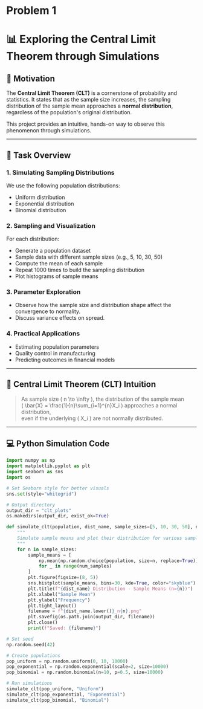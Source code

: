 # Problem 1
# 📊 Exploring the Central Limit Theorem through Simulations

## 🎯 Motivation

The **Central Limit Theorem (CLT)** is a cornerstone of probability and statistics. It states that as the sample size increases, the sampling distribution of the sample mean approaches a **normal distribution**, regardless of the population's original distribution.

This project provides an intuitive, hands-on way to observe this phenomenon through simulations.

---

## 🧪 Task Overview

### 1. Simulating Sampling Distributions

We use the following population distributions:
- Uniform distribution
- Exponential distribution
- Binomial distribution

### 2. Sampling and Visualization

For each distribution:
- Generate a population dataset
- Sample data with different sample sizes (e.g., 5, 10, 30, 50)
- Compute the mean of each sample
- Repeat 1000 times to build the sampling distribution
- Plot histograms of sample means

### 3. Parameter Exploration

- Observe how the sample size and distribution shape affect the convergence to normality.
- Discuss variance effects on spread.

### 4. Practical Applications

- Estimating population parameters
- Quality control in manufacturing
- Predicting outcomes in financial models

---

## 🧠 Central Limit Theorem (CLT) Intuition

> As sample size \( n \to \infty \), the distribution of the sample mean  
> \( \bar{X} = \frac{1}{n}\sum_{i=1}^{n}X_i \) approaches a normal distribution,  
> even if the underlying \( X_i \) are not normally distributed.

---

## 💻 Python Simulation Code

```python
import numpy as np
import matplotlib.pyplot as plt
import seaborn as sns
import os

# Set Seaborn style for better visuals
sns.set(style="whitegrid")

# Output directory
output_dir = "clt_plots"
os.makedirs(output_dir, exist_ok=True)

def simulate_clt(population, dist_name, sample_sizes=[5, 10, 30, 50], num_samples=1000):
    """
    Simulate sample means and plot their distribution for various sample sizes.
    """
    for n in sample_sizes:
        sample_means = [
            np.mean(np.random.choice(population, size=n, replace=True))
            for _ in range(num_samples)
        ]
        plt.figure(figsize=(8, 5))
        sns.histplot(sample_means, bins=30, kde=True, color="skyblue")
        plt.title(f"{dist_name} Distribution - Sample Means (n={n})")
        plt.xlabel("Sample Mean")
        plt.ylabel("Frequency")
        plt.tight_layout()
        filename = f"{dist_name.lower()}_n{n}.png"
        plt.savefig(os.path.join(output_dir, filename))
        plt.close()
        print(f"Saved: {filename}")

# Set seed
np.random.seed(42)

# Create populations
pop_uniform = np.random.uniform(0, 10, 10000)
pop_exponential = np.random.exponential(scale=2, size=10000)
pop_binomial = np.random.binomial(n=10, p=0.5, size=10000)

# Run simulations
simulate_clt(pop_uniform, "Uniform")
simulate_clt(pop_exponential, "Exponential")
simulate_clt(pop_binomial, "Binomial")
